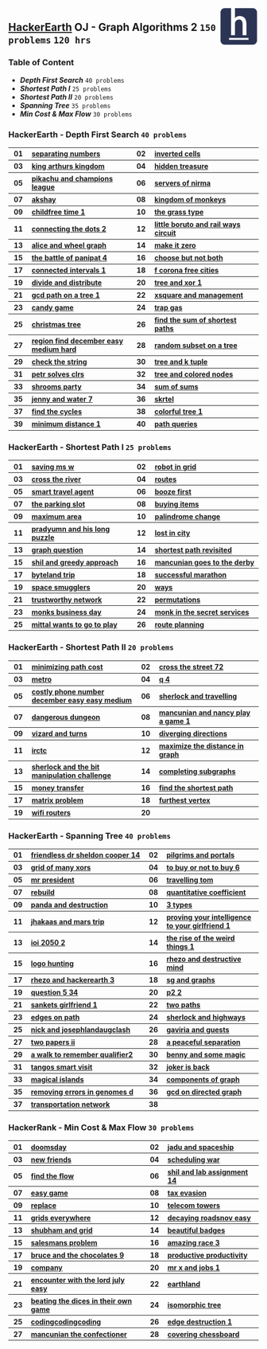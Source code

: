 <img align="right" width="80" src="/logos/hackerearth.jpg">

## [HackerEarth](https://hackerearth.com/) OJ - Graph Algorithms 2 `150 problems` `120 hrs`

### Table of Content

- ***Depth First Search***    `40 problems`
- ***Shortest Path I***       `25 problems`
- ***Shortest Path II***      `20 problems`
- ***Spanning Tree***         `35 problems`
- ***Min Cost & Max Flow***   `30 problems`

### HackerEarth - Depth First Search `40 problems`

<table>
    <tbody>
        <tr>
<th align="center" width="50px">01</th><th align="left" width="550px"><a href="https://www.hackerearth.com/practice/algorithms/graphs/depth-first-search/practice-problems/algorithm/separating-numbers-6fe976a9/">separating numbers</a></th>
<th align="center" width="50px">02</th><th align="left" width="550px"><a href="https://www.hackerearth.com/practice/algorithms/graphs/depth-first-search/practice-problems/algorithm/inverted-cells-83eae42d/">inverted cells</a></th>
        </tr>
        <tr>
<th align="center" width="50px">03</th><th align="left" width="550px"><a href="https://www.hackerearth.com/practice/algorithms/graphs/depth-first-search/practice-problems/algorithm/king-arthurs-kingdom-f40cf764/">king arthurs kingdom</a></th>
<th align="center" width="50px">04</th><th align="left" width="550px"><a href="https://www.hackerearth.com/practice/algorithms/graphs/depth-first-search/practice-problems/algorithm/hidden-treasure-0d3fa65b/">hidden treasure</a></th>
        </tr>
        <tr>
<th align="center" width="50px">05</th><th align="left" width="550px"><a href="https://www.hackerearth.com/practice/algorithms/graphs/depth-first-search/practice-problems/algorithm/pikachu-and-champions-league-608a1d43/">pikachu and champions league</a></th>
<th align="center" width="50px">06</th><th align="left" width="550px"><a href="https://www.hackerearth.com/practice/algorithms/graphs/depth-first-search/practice-problems/algorithm/servers-of-nirma/">servers of nirma</a></th>
        </tr>
        <tr>
<th align="center" width="50px">07</th><th align="left" width="550px"><a href="https://www.hackerearth.com/practice/algorithms/graphs/depth-first-search/practice-problems/algorithm/akshay/">akshay</a></th>
<th align="center" width="50px">08</th><th align="left" width="550px"><a href="https://www.hackerearth.com/practice/algorithms/graphs/depth-first-search/practice-problems/algorithm/kingdom-of-monkeys/">kingdom of monkeys</a></th>
        </tr>
        <tr>
<th align="center" width="50px">09</th><th align="left" width="550px"><a href="https://www.hackerearth.com/practice/algorithms/graphs/depth-first-search/practice-problems/algorithm/childfree-time-1/">childfree time 1</a></th>
<th align="center" width="50px">10</th><th align="left" width="550px"><a href="https://www.hackerearth.com/practice/algorithms/graphs/depth-first-search/practice-problems/algorithm/the-grass-type/">the grass type</a></th>
        </tr>
        <tr>
<th align="center" width="50px">11</th><th align="left" width="550px"><a href="https://www.hackerearth.com/practice/algorithms/graphs/depth-first-search/practice-problems/algorithm/connecting-the-dots-2/">connecting the dots 2</a></th>
<th align="center" width="50px">12</th><th align="left" width="550px"><a href="https://www.hackerearth.com/practice/algorithms/graphs/depth-first-search/practice-problems/algorithm/little-boruto-and-rail-ways-circuit/">little boruto and rail ways circuit</a></th>
        </tr>
        <tr>
<th align="center" width="50px">13</th><th align="left" width="550px"><a href="https://www.hackerearth.com/practice/algorithms/graphs/depth-first-search/practice-problems/algorithm/alice-and-wheel-graph/">alice and wheel graph</a></th>
<th align="center" width="50px">14</th><th align="left" width="550px"><a href="https://www.hackerearth.com/practice/algorithms/graphs/depth-first-search/practice-problems/algorithm/make-it-zero/">make it zero</a></th>
        </tr>
        <tr>
<th align="center" width="50px">15</th><th align="left" width="550px"><a href="https://www.hackerearth.com/practice/algorithms/graphs/depth-first-search/practice-problems/algorithm/the-battle-of-panipat-4/">the battle of panipat 4</a></th>
<th align="center" width="50px">16</th><th align="left" width="550px"><a href="https://www.hackerearth.com/practice/algorithms/graphs/depth-first-search/practice-problems/algorithm/choose-but-not-both-0478f107/">choose but not both</a></th>
        </tr>
        <tr>
<th align="center" width="50px">17</th><th align="left" width="550px"><a href="https://www.hackerearth.com/practice/algorithms/graphs/depth-first-search/practice-problems/algorithm/connected-intervals-1/">connected intervals 1</a></th>
<th align="center" width="50px">18</th><th align="left" width="550px"><a href="https://www.hackerearth.com/practice/algorithms/graphs/depth-first-search/practice-problems/algorithm/f-corona-free-cities/">f corona free cities</a></th>
        </tr>
        <tr>
<th align="center" width="50px">19</th><th align="left" width="550px"><a href="https://www.hackerearth.com/practice/algorithms/graphs/depth-first-search/practice-problems/algorithm/divide-and-distribute-74b70a00/">divide and distribute</a></th>
<th align="center" width="50px">20</th><th align="left" width="550px"><a href="https://www.hackerearth.com/practice/algorithms/graphs/depth-first-search/practice-problems/algorithm/tree-and-xor-1-aaedc91e/">tree and xor 1</a></th>
        </tr>
        <tr>
<th align="center" width="50px">21</th><th align="left" width="550px"><a href="https://www.hackerearth.com/practice/algorithms/graphs/depth-first-search/practice-problems/algorithm/gcd-path-on-a-tree-1-1589989c/">gcd path on a tree 1</a></th>
<th align="center" width="50px">22</th><th align="left" width="550px"><a href="https://www.hackerearth.com/practice/algorithms/graphs/depth-first-search/practice-problems/algorithm/xsquare-and-management/">xsquare and management</a></th>
        </tr>
        <tr>
<th align="center" width="50px">23</th><th align="left" width="550px"><a href="https://www.hackerearth.com/practice/algorithms/graphs/depth-first-search/practice-problems/algorithm/candy-game/">candy game</a></th>
<th align="center" width="50px">24</th><th align="left" width="550px"><a href="https://www.hackerearth.com/practice/algorithms/graphs/depth-first-search/practice-problems/algorithm/trap-gas-e0bcf5ad/">trap gas</a></th>
        </tr>
        <tr>
<th align="center" width="50px">25</th><th align="left" width="550px"><a href="https://www.hackerearth.com/practice/algorithms/graphs/depth-first-search/practice-problems/algorithm/christmas-tree/">christmas tree</a></th>
<th align="center" width="50px">26</th><th align="left" width="550px"><a href="https://www.hackerearth.com/practice/algorithms/graphs/depth-first-search/practice-problems/algorithm/find-the-sum-of-shortest-paths-b47a96cd/">find the sum of shortest paths</a></th>
        </tr>
        <tr>
<th align="center" width="50px">27</th><th align="left" width="550px"><a href="https://www.hackerearth.com/practice/algorithms/graphs/depth-first-search/practice-problems/algorithm/region-find-december-easy-medium-hard/">region find december easy medium hard</a></th>
<th align="center" width="50px">28</th><th align="left" width="550px"><a href="https://www.hackerearth.com/practice/algorithms/graphs/depth-first-search/practice-problems/algorithm/random-subset-on-a-tree-22172a94/">random subset on a tree</a></th>
        </tr>
        <tr>
<th align="center" width="50px">29</th><th align="left" width="550px"><a href="https://www.hackerearth.com/practice/algorithms/graphs/depth-first-search/practice-problems/algorithm/check-the-string-0d25fff4/">check the string</a></th>
<th align="center" width="50px">30</th><th align="left" width="550px"><a href="https://www.hackerearth.com/practice/algorithms/graphs/depth-first-search/practice-problems/algorithm/tree-and-k-tuple/">tree and k tuple</a></th>
        </tr>
        <tr>
<th align="center" width="50px">31</th><th align="left" width="550px"><a href="https://www.hackerearth.com/practice/algorithms/graphs/depth-first-search/practice-problems/algorithm/petr-solves-clrs-01096d2d/">petr solves clrs</a></th>
<th align="center" width="50px">32</th><th align="left" width="550px"><a href="https://www.hackerearth.com/practice/algorithms/graphs/depth-first-search/practice-problems/algorithm/tree-and-colored-nodes-c4f5bbe3/">tree and colored nodes</a></th>
        </tr>
        <tr>
<th align="center" width="50px">33</th><th align="left" width="550px"><a href="https://www.hackerearth.com/practice/algorithms/graphs/depth-first-search/practice-problems/algorithm/shrooms-party-6f9c8807/">shrooms party</a></th>
<th align="center" width="50px">34</th><th align="left" width="550px"><a href="https://www.hackerearth.com/practice/algorithms/graphs/depth-first-search/practice-problems/algorithm/sum-of-sums/">sum of sums</a></th>
        </tr>
        <tr>
<th align="center" width="50px">35</th><th align="left" width="550px"><a href="https://www.hackerearth.com/practice/algorithms/graphs/depth-first-search/practice-problems/algorithm/jenny-and-water-7-d0337cc3-ec2c1136/">jenny and water 7</a></th>
<th align="center" width="50px">36</th><th align="left" width="550px"><a href="https://www.hackerearth.com/practice/algorithms/graphs/depth-first-search/practice-problems/algorithm/skrtel/">skrtel</a></th>
        </tr>
        <tr>
<th align="center" width="50px">37</th><th align="left" width="550px"><a href="https://www.hackerearth.com/practice/algorithms/graphs/depth-first-search/practice-problems/algorithm/find-the-cycles/">find the cycles</a></th>
<th align="center" width="50px">38</th><th align="left" width="550px"><a href="https://www.hackerearth.com/practice/algorithms/graphs/depth-first-search/practice-problems/algorithm/colorful-tree-1-28334713/">colorful tree 1</a></th>
        </tr>
        <tr>
<th align="center" width="50px">39</th><th align="left" width="550px"><a href="https://www.hackerearth.com/practice/algorithms/graphs/depth-first-search/practice-problems/algorithm/minimum-distance-1/">minimum distance 1</a></th>
<th align="center" width="50px">40</th><th align="left" width="550px"><a href="https://www.hackerearth.com/practice/algorithms/graphs/depth-first-search/practice-problems/algorithm/path-queries-ba308c8e/">path queries</a></th>
        </tr>
    </tbody>
</table>

### HackerEarth - Shortest Path I `25 problems`

<table>
    <tbody>
        <tr>
<th align="center" width="50px">01</th><th align="left" width="550px"><a href="https://www.hackerearth.com/practice/algorithms/graphs/shortest-path-algorithms/practice-problems/algorithm/saving-ms-w-7b3d36df/">saving ms w</a></th>
<th align="center" width="50px">02</th><th align="left" width="550px"><a href="https://www.hackerearth.com/practice/algorithms/graphs/shortest-path-algorithms/practice-problems/algorithm/robot-in-grid-b7d391f7/">robot in grid</a></th>
        </tr>
        <tr>
<th align="center" width="50px">03</th><th align="left" width="550px"><a href="https://www.hackerearth.com/practice/algorithms/graphs/shortest-path-algorithms/practice-problems/algorithm/cross-the-river-052be366/">cross the river</a></th>
<th align="center" width="50px">04</th><th align="left" width="550px"><a href="https://www.hackerearth.com/practice/algorithms/graphs/shortest-path-algorithms/practice-problems/algorithm/routes-48c6192a/">routes</a></th>
        </tr>
        <tr>
<th align="center" width="50px">05</th><th align="left" width="550px"><a href="https://www.hackerearth.com/practice/algorithms/graphs/shortest-path-algorithms/practice-problems/algorithm/smart-travel-agent/">smart travel agent</a></th>
<th align="center" width="50px">06</th><th align="left" width="550px"><a href="https://www.hackerearth.com/practice/algorithms/graphs/shortest-path-algorithms/practice-problems/algorithm/booze-first-76e979dd/">booze first</a></th>
        </tr>
        <tr>
<th align="center" width="50px">07</th><th align="left" width="550px"><a href="https://www.hackerearth.com/practice/algorithms/graphs/shortest-path-algorithms/practice-problems/algorithm/the-parking-slot-9fac40d6/">the parking slot</a></th>
<th align="center" width="50px">08</th><th align="left" width="550px"><a href="https://www.hackerearth.com/practice/algorithms/graphs/shortest-path-algorithms/practice-problems/algorithm/buying-items-d552af6f/">buying items</a></th>
        </tr>
        <tr>
<th align="center" width="50px">09</th><th align="left" width="550px"><a href="https://www.hackerearth.com/practice/algorithms/graphs/shortest-path-algorithms/practice-problems/algorithm/maximum-area-fd641ce2/">maximum area</a></th>
<th align="center" width="50px">10</th><th align="left" width="550px"><a href="https://www.hackerearth.com/practice/algorithms/graphs/shortest-path-algorithms/practice-problems/algorithm/palindrome-change-3e337ebf/">palindrome change</a></th>
        </tr>
        <tr>
<th align="center" width="50px">11</th><th align="left" width="550px"><a href="https://www.hackerearth.com/practice/algorithms/graphs/shortest-path-algorithms/practice-problems/algorithm/pradyumn-and-his-long-puzzle/">pradyumn and his long puzzle</a></th>
<th align="center" width="50px">12</th><th align="left" width="550px"><a href="https://www.hackerearth.com/practice/algorithms/graphs/shortest-path-algorithms/practice-problems/algorithm/lost-in-city-f6e7f540/">lost in city</a></th>
        </tr>
        <tr>
<th align="center" width="50px">13</th><th align="left" width="550px"><a href="https://www.hackerearth.com/practice/algorithms/graphs/shortest-path-algorithms/practice-problems/algorithm/graph-question/">graph question</a></th>
<th align="center" width="50px">14</th><th align="left" width="550px"><a href="https://www.hackerearth.com/practice/algorithms/graphs/shortest-path-algorithms/practice-problems/algorithm/shortest-path-revisited-9e1091ea/">shortest path revisited</a></th>
        </tr>
        <tr>
<th align="center" width="50px">15</th><th align="left" width="550px"><a href="https://www.hackerearth.com/practice/algorithms/graphs/shortest-path-algorithms/practice-problems/algorithm/shil-and-greedy-approach/">shil and greedy approach</a></th>
<th align="center" width="50px">16</th><th align="left" width="550px"><a href="https://www.hackerearth.com/practice/algorithms/graphs/shortest-path-algorithms/practice-problems/algorithm/mancunian-goes-to-the-derby/">mancunian goes to the derby</a></th>
        </tr>
        <tr>
<th align="center" width="50px">17</th><th align="left" width="550px"><a href="https://www.hackerearth.com/practice/algorithms/graphs/shortest-path-algorithms/practice-problems/algorithm/byteland-trip/">byteland trip</a></th>
<th align="center" width="50px">18</th><th align="left" width="550px"><a href="https://www.hackerearth.com/practice/algorithms/graphs/shortest-path-algorithms/practice-problems/algorithm/successful-marathon-0691ec04/">successful marathon</a></th>
        </tr>
        <tr>
<th align="center" width="50px">19</th><th align="left" width="550px"><a href="https://www.hackerearth.com/practice/algorithms/graphs/shortest-path-algorithms/practice-problems/algorithm/space-smugglers/">space smugglers</a></th>
<th align="center" width="50px">20</th><th align="left" width="550px"><a href="https://www.hackerearth.com/practice/algorithms/graphs/shortest-path-algorithms/practice-problems/algorithm/ways/">ways</a></th>
        </tr>
        <tr>
<th align="center" width="50px">21</th><th align="left" width="550px"><a href="https://www.hackerearth.com/practice/algorithms/graphs/shortest-path-algorithms/practice-problems/algorithm/trustworthy-network/">trustworthy network</a></th>
<th align="center" width="50px">22</th><th align="left" width="550px"><a href="https://www.hackerearth.com/practice/algorithms/graphs/shortest-path-algorithms/practice-problems/algorithm/permutations/">permutations</a></th>
        </tr>
        <tr>
<th align="center" width="50px">23</th><th align="left" width="550px"><a href="https://www.hackerearth.com/practice/algorithms/graphs/shortest-path-algorithms/practice-problems/algorithm/monks-business-day/">monks business day</a></th>
<th align="center" width="50px">24</th><th align="left" width="550px"><a href="https://www.hackerearth.com/practice/algorithms/graphs/shortest-path-algorithms/practice-problems/algorithm/monk-in-the-secret-services/">monk in the secret services</a></th>
        </tr>
        <tr>
<th align="center" width="50px">25</th><th align="left" width="550px"><a href="https://www.hackerearth.com/practice/algorithms/graphs/shortest-path-algorithms/practice-problems/algorithm/mittal-wants-to-go-to-play/">mittal wants to go to play</a></th>
<th align="center" width="50px">26</th><th align="left" width="550px"><a href="https://www.hackerearth.com/practice/algorithms/graphs/shortest-path-algorithms/practice-problems/algorithm/route-planning-c6409134/">route planning</a></th>
        </tr>
    </tbody>
</table>

### HackerEarth - Shortest Path II `20 problems`

<table>
    <tbody>
        <tr>
<th align="center" width="50px">01</th><th align="left" width="550px"><a href="https://www.hackerearth.com/practice/algorithms/graphs/shortest-path-algorithms/practice-problems/algorithm/minimizing-path-cost/">minimizing path cost</a></th>
<th align="center" width="50px">02</th><th align="left" width="550px"><a href="https://www.hackerearth.com/practice/algorithms/graphs/shortest-path-algorithms/practice-problems/algorithm/cross-the-street-72/">cross the street 72</a></th>
        </tr>
        <tr>
<th align="center" width="50px">03</th><th align="left" width="550px"><a href="https://www.hackerearth.com/practice/algorithms/graphs/shortest-path-algorithms/practice-problems/algorithm/metro-6db2ba1b/">metro</a></th>
<th align="center" width="50px">04</th><th align="left" width="550px"><a href="https://www.hackerearth.com/practice/algorithms/graphs/shortest-path-algorithms/practice-problems/algorithm/q-4/">q 4</a></th>
        </tr>
        <tr>
<th align="center" width="50px">05</th><th align="left" width="550px"><a href="https://www.hackerearth.com/practice/algorithms/graphs/shortest-path-algorithms/practice-problems/algorithm/costly-phone-number-december-easy-easy-medium/">costly phone number december easy easy medium</a></th>
<th align="center" width="50px">06</th><th align="left" width="550px"><a href="https://www.hackerearth.com/practice/algorithms/graphs/shortest-path-algorithms/practice-problems/algorithm/sherlock-and-travelling/">sherlock and travelling</a></th>
        </tr>
        <tr>
<th align="center" width="50px">07</th><th align="left" width="550px"><a href="https://www.hackerearth.com/practice/algorithms/graphs/shortest-path-algorithms/practice-problems/algorithm/dangerous-dungeon/">dangerous dungeon</a></th>
<th align="center" width="50px">08</th><th align="left" width="550px"><a href="https://www.hackerearth.com/practice/algorithms/graphs/shortest-path-algorithms/practice-problems/algorithm/mancunian-and-nancy-play-a-game-1/">mancunian and nancy play a game 1</a></th>
        </tr>
        <tr>
<th align="center" width="50px">09</th><th align="left" width="550px"><a href="https://www.hackerearth.com/practice/algorithms/graphs/shortest-path-algorithms/practice-problems/algorithm/vizard-and-turns-a8c61c7e/">vizard and turns</a></th>
<th align="center" width="50px">10</th><th align="left" width="550px"><a href="https://www.hackerearth.com/practice/algorithms/graphs/shortest-path-algorithms/practice-problems/algorithm/diverging-directions-c3a64882/">diverging directions</a></th>
        </tr>
        <tr>
<th align="center" width="50px">11</th><th align="left" width="550px"><a href="https://www.hackerearth.com/practice/algorithms/graphs/shortest-path-algorithms/practice-problems/algorithm/irctc/">irctc</a></th>
<th align="center" width="50px">12</th><th align="left" width="550px"><a href="https://www.hackerearth.com/practice/algorithms/graphs/shortest-path-algorithms/practice-problems/approximate/maximize-the-distance-in-graph-2e8503e7/">maximize the distance in graph</a></th>
        </tr>
        <tr>
<th align="center" width="50px">13</th><th align="left" width="550px"><a href="https://www.hackerearth.com/practice/algorithms/graphs/shortest-path-algorithms/practice-problems/algorithm/sherlock-and-the-bit-manipulation-challenge-d4e61686/">sherlock and the bit manipulation challenge</a></th>
<th align="center" width="50px">14</th><th align="left" width="550px"><a href="https://www.hackerearth.com/practice/algorithms/graphs/shortest-path-algorithms/practice-problems/algorithm/completing-subgraphs-8a55d9a5/">completing subgraphs</a></th>
        </tr>
        <tr>
<th align="center" width="50px">15</th><th align="left" width="550px"><a href="https://www.hackerearth.com/practice/algorithms/graphs/shortest-path-algorithms/practice-problems/algorithm/money-transfer-c6c93a50/">money transfer</a></th>
<th align="center" width="50px">16</th><th align="left" width="550px"><a href="https://www.hackerearth.com/practice/algorithms/graphs/shortest-path-algorithms/practice-problems/algorithm/find-the-shortest-path-71e2e3d7/">find the shortest path</a></th>
        </tr>
        <tr>
<th align="center" width="50px">17</th><th align="left" width="550px"><a href="https://www.hackerearth.com/practice/algorithms/graphs/shortest-path-algorithms/practice-problems/algorithm/matrix-problem/">matrix problem</a></th>
<th align="center" width="50px">18</th><th align="left" width="550px"><a href="https://www.hackerearth.com/practice/algorithms/graphs/shortest-path-algorithms/practice-problems/algorithm/furthest-vertex/">furthest vertex</a></th>
        </tr>
        <tr>
<th align="center" width="50px">19</th><th align="left" width="550px"><a href="https://www.hackerearth.com/practice/algorithms/graphs/shortest-path-algorithms/practice-problems/algorithm/wifi-routers/">wifi routers</a></th>
<th align="center" width="50px">20</th><th align="left" width="550px"><a href=""></a></th>
        </tr>
    </tbody>
</table>

### HackerEarth - Spanning Tree `40 problems`

<table>
    <tbody>
        <tr>
<th align="center" width="50px">01</th><th align="left" width="550px"><a href="https://www.hackerearth.com/practice/algorithms/graphs/minimum-spanning-tree/practice-problems/algorithm/friendless-dr-sheldon-cooper-14/">friendless dr sheldon cooper 14</a></th>
<th align="center" width="50px">02</th><th align="left" width="550px"><a href="https://www.hackerearth.com/practice/algorithms/graphs/minimum-spanning-tree/practice-problems/algorithm/pilgrims-and-portals/">pilgrims and portals</a></th>
        </tr>
        <tr>
<th align="center" width="50px">03</th><th align="left" width="550px"><a href="https://www.hackerearth.com/practice/algorithms/graphs/minimum-spanning-tree/practice-problems/algorithm/grid-of-many-xors-de84b766/">grid of many xors</a></th>
<th align="center" width="50px">04</th><th align="left" width="550px"><a href="https://www.hackerearth.com/practice/algorithms/graphs/minimum-spanning-tree/practice-problems/algorithm/to-buy-or-not-to-buy-6/">to buy or not to buy 6</a></th>
        </tr>
        <tr>
<th align="center" width="50px">05</th><th align="left" width="550px"><a href="https://www.hackerearth.com/practice/algorithms/graphs/minimum-spanning-tree/practice-problems/algorithm/mr-president/">mr president</a></th>
<th align="center" width="50px">06</th><th align="left" width="550px"><a href="https://www.hackerearth.com/practice/algorithms/graphs/minimum-spanning-tree/practice-problems/algorithm/travelling-tom-7eadedb7/">travelling tom</a></th>
        </tr>
        <tr>
<th align="center" width="50px">07</th><th align="left" width="550px"><a href="https://www.hackerearth.com/practice/algorithms/graphs/minimum-spanning-tree/practice-problems/algorithm/rebuild/">rebuild</a></th>
<th align="center" width="50px">08</th><th align="left" width="550px"><a href="https://www.hackerearth.com/practice/algorithms/graphs/minimum-spanning-tree/practice-problems/algorithm/quantitative-coefficient/">quantitative coefficient</a></th>
        </tr>
        <tr>
<th align="center" width="50px">09</th><th align="left" width="550px"><a href="https://www.hackerearth.com/practice/algorithms/graphs/minimum-spanning-tree/practice-problems/algorithm/panda-and-destruction/">panda and destruction</a></th>
<th align="center" width="50px">10</th><th align="left" width="550px"><a href="https://www.hackerearth.com/practice/algorithms/graphs/minimum-spanning-tree/practice-problems/algorithm/3-types/">3 types</a></th>
        </tr>
        <tr>
<th align="center" width="50px">11</th><th align="left" width="550px"><a href="https://www.hackerearth.com/practice/algorithms/graphs/minimum-spanning-tree/practice-problems/algorithm/jhakaas-and-mars-trip/">jhakaas and mars trip</a></th>
<th align="center" width="50px">12</th><th align="left" width="550px"><a href="https://www.hackerearth.com/practice/algorithms/graphs/minimum-spanning-tree/practice-problems/algorithm/proving-your-intelligence-to-your-girlfriend-1/">proving your intelligence to your girlfriend 1</a></th>
        </tr>
        <tr>
<th align="center" width="50px">13</th><th align="left" width="550px"><a href="https://www.hackerearth.com/practice/algorithms/graphs/minimum-spanning-tree/practice-problems/algorithm/ioi-2050-2/">ioi 2050 2</a></th>
<th align="center" width="50px">14</th><th align="left" width="550px"><a href="https://www.hackerearth.com/practice/algorithms/graphs/flood-fill-algorithm/practice-problems/algorithm/the-rise-of-the-weird-things-1/">the rise of the weird things 1</a></th>
        </tr>
        <tr>
<th align="center" width="50px">15</th><th align="left" width="550px"><a href="https://www.hackerearth.com/practice/algorithms/graphs/flood-fill-algorithm/practice-problems/algorithm/logo-hunting-2d4068ca/">logo hunting</a></th>
<th align="center" width="50px">16</th><th align="left" width="550px"><a href="https://www.hackerearth.com/practice/algorithms/graphs/articulation-points-and-bridges/practice-problems/algorithm/rhezo-and-destructive-mind/">rhezo and destructive mind</a></th>
        </tr>
        <tr>
<th align="center" width="50px">17</th><th align="left" width="550px"><a href="https://www.hackerearth.com/practice/algorithms/graphs/articulation-points-and-bridges/practice-problems/algorithm/rhezo-and-hackerearth-3/">rhezo and hackerearth 3</a></th>
<th align="center" width="50px">18</th><th align="left" width="550px"><a href="https://www.hackerearth.com/practice/algorithms/graphs/articulation-points-and-bridges/practice-problems/algorithm/sg-and-graphs/">sg and graphs</a></th>
        </tr>
        <tr>
<th align="center" width="50px">19</th><th align="left" width="550px"><a href="https://www.hackerearth.com/practice/algorithms/graphs/articulation-points-and-bridges/practice-problems/algorithm/question-5-34/">question 5 34</a></th>
<th align="center" width="50px">20</th><th align="left" width="550px"><a href="https://www.hackerearth.com/practice/algorithms/graphs/articulation-points-and-bridges/practice-problems/algorithm/p2-2-b370c810/">p2 2</a></th>
        </tr>
        <tr>
<th align="center" width="50px">21</th><th align="left" width="550px"><a href="https://www.hackerearth.com/practice/algorithms/graphs/articulation-points-and-bridges/practice-problems/algorithm/sankets-girlfriend-1/">sankets girlfriend 1</a></th>
<th align="center" width="50px">22</th><th align="left" width="550px"><a href="https://www.hackerearth.com/practice/algorithms/graphs/articulation-points-and-bridges/practice-problems/algorithm/two-paths/">two paths</a></th>
        </tr>
        <tr>
<th align="center" width="50px">23</th><th align="left" width="550px"><a href="https://www.hackerearth.com/practice/algorithms/graphs/articulation-points-and-bridges/practice-problems/algorithm/edges-on-path-a62d5276/">edges on path</a></th>
<th align="center" width="50px">24</th><th align="left" width="550px"><a href="https://www.hackerearth.com/practice/algorithms/graphs/articulation-points-and-bridges/practice-problems/algorithm/sherlock-and-highways/">sherlock and highways</a></th>
        </tr>
        <tr>
<th align="center" width="50px">25</th><th align="left" width="550px"><a href="https://www.hackerearth.com/practice/algorithms/graphs/articulation-points-and-bridges/practice-problems/algorithm/nick-and-josephlandaugclash/">nick and josephlandaugclash</a></th>
<th align="center" width="50px">26</th><th align="left" width="550px"><a href="https://www.hackerearth.com/practice/algorithms/graphs/biconnected-components/practice-problems/algorithm/gaviria-and-guests/">gaviria and guests</a></th>
        </tr>
        <tr>
<th align="center" width="50px">27</th><th align="left" width="550px"><a href="https://www.hackerearth.com/practice/algorithms/graphs/biconnected-components/practice-problems/algorithm/two-papers-ii-02086be4/">two papers ii</a></th>
<th align="center" width="50px">28</th><th align="left" width="550px"><a href="https://www.hackerearth.com/practice/algorithms/graphs/biconnected-components/practice-problems/algorithm/a-peaceful-separation/">a peaceful separation</a></th>
        </tr>
        <tr>
<th align="center" width="50px">29</th><th align="left" width="550px"><a href="https://www.hackerearth.com/practice/algorithms/graphs/strongly-connected-components/practice-problems/algorithm/a-walk-to-remember-qualifier2/">a walk to remember qualifier2</a></th>
<th align="center" width="50px">30</th><th align="left" width="550px"><a href="https://www.hackerearth.com/practice/algorithms/graphs/strongly-connected-components/practice-problems/algorithm/benny-and-some-magic/">benny and some magic</a></th>
        </tr>
        <tr>
<th align="center" width="50px">31</th><th align="left" width="550px"><a href="https://www.hackerearth.com/practice/algorithms/graphs/strongly-connected-components/practice-problems/algorithm/tangos-smart-visit/">tangos smart visit</a></th>
<th align="center" width="50px">32</th><th align="left" width="550px"><a href="https://www.hackerearth.com/practice/algorithms/graphs/strongly-connected-components/practice-problems/algorithm/joker-is-back/">joker is back</a></th>
        </tr>
        <tr>
<th align="center" width="50px">33</th><th align="left" width="550px"><a href="https://www.hackerearth.com/practice/algorithms/graphs/strongly-connected-components/practice-problems/algorithm/magical-islands/">magical islands</a></th>
<th align="center" width="50px">34</th><th align="left" width="550px"><a href="https://www.hackerearth.com/practice/algorithms/graphs/strongly-connected-components/practice-problems/algorithm/components-of-graph-2b95e067/">components of graph</a></th>
        </tr>
        <tr>
<th align="center" width="50px">35</th><th align="left" width="550px"><a href="https://www.hackerearth.com/practice/algorithms/graphs/strongly-connected-components/practice-problems/algorithm/removing-errors-in-genomes-d/">removing errors in genomes d</a></th>
<th align="center" width="50px">36</th><th align="left" width="550px"><a href="https://www.hackerearth.com/practice/algorithms/graphs/strongly-connected-components/practice-problems/algorithm/gcd-on-directed-graph-1122228a/">gcd on directed graph</a></th>
        </tr>
        <tr>
<th align="center" width="50px">37</th><th align="left" width="550px"><a href="https://www.hackerearth.com/practice/algorithms/graphs/strongly-connected-components/practice-problems/algorithm/transportation-network-a3bc571b/">transportation network</a></th>
<th align="center" width="50px">38</th><th align="left" width="550px"><a href=""></a></th>
        </tr>
    </tbody>
</table>

### HackerRank - Min Cost & Max Flow `30 problems`

<table>
    <tbody>
        <tr>
<th align="center" width="50px">01</th><th align="left" width="550px"><a href="https://www.hackerearth.com/practice/algorithms/graphs/maximum-flow/practice-problems/algorithm/doomsday/">doomsday</a></th>
<th align="center" width="50px">02</th><th align="left" width="550px"><a href="https://www.hackerearth.com/practice/algorithms/graphs/maximum-flow/practice-problems/algorithm/jadu-and-spaceship/">jadu and spaceship</a></th>
        </tr>
        <tr>
<th align="center" width="50px">03</th><th align="left" width="550px"><a href="https://www.hackerearth.com/practice/algorithms/graphs/maximum-flow/practice-problems/algorithm/new-friends/">new friends</a></th>
<th align="center" width="50px">04</th><th align="left" width="550px"><a href="https://www.hackerearth.com/practice/algorithms/graphs/maximum-flow/practice-problems/algorithm/scheduling-war/">scheduling war</a></th>
        </tr>
        <tr>
<th align="center" width="50px">05</th><th align="left" width="550px"><a href="https://www.hackerearth.com/practice/algorithms/graphs/maximum-flow/practice-problems/algorithm/find-the-flow/">find the flow</a></th>
<th align="center" width="50px">06</th><th align="left" width="550px"><a href="https://www.hackerearth.com/practice/algorithms/graphs/maximum-flow/practice-problems/algorithm/shil-and-lab-assignment-14/">shil and lab assignment 14</a></th>
        </tr>
        <tr>
<th align="center" width="50px">07</th><th align="left" width="550px"><a href="https://www.hackerearth.com/practice/algorithms/graphs/maximum-flow/practice-problems/algorithm/easy-game/">easy game</a></th>
<th align="center" width="50px">08</th><th align="left" width="550px"><a href="https://www.hackerearth.com/practice/algorithms/graphs/maximum-flow/practice-problems/algorithm/tax-evasion/">tax evasion</a></th>
        </tr>
        <tr>
<th align="center" width="50px">09</th><th align="left" width="550px"><a href="https://www.hackerearth.com/practice/algorithms/graphs/maximum-flow/practice-problems/algorithm/replace/">replace</a></th>
<th align="center" width="50px">10</th><th align="left" width="550px"><a href="https://www.hackerearth.com/practice/algorithms/graphs/maximum-flow/practice-problems/algorithm/telecom-towers-06c98fbd/">telecom towers</a></th>
        </tr>
        <tr>
<th align="center" width="50px">11</th><th align="left" width="550px"><a href="https://www.hackerearth.com/practice/algorithms/graphs/maximum-flow/practice-problems/algorithm/grids-everywhere/">grids everywhere</a></th>
<th align="center" width="50px">12</th><th align="left" width="550px"><a href="https://www.hackerearth.com/practice/algorithms/graphs/maximum-flow/practice-problems/algorithm/decaying-roadsnov-easy-8e930584/">decaying roadsnov easy</a></th>
        </tr>
        <tr>
<th align="center" width="50px">13</th><th align="left" width="550px"><a href="https://www.hackerearth.com/practice/algorithms/graphs/maximum-flow/practice-problems/algorithm/shubham-and-grid-806c2c66/">shubham and grid</a></th>
<th align="center" width="50px">14</th><th align="left" width="550px"><a href="https://www.hackerearth.com/practice/algorithms/graphs/maximum-flow/practice-problems/algorithm/beautiful-badges/">beautiful badges</a></th>
        </tr>
        <tr>
<th align="center" width="50px">15</th><th align="left" width="550px"><a href="https://www.hackerearth.com/practice/algorithms/graphs/minimum-cost-maximum-flow/practice-problems/algorithm/salesmans-problem/">salesmans problem</a></th>
<th align="center" width="50px">16</th><th align="left" width="550px"><a href="https://www.hackerearth.com/practice/algorithms/graphs/minimum-cost-maximum-flow/practice-problems/algorithm/amazing-race-3/">amazing race 3</a></th>
        </tr>
        <tr>
<th align="center" width="50px">17</th><th align="left" width="550px"><a href="https://www.hackerearth.com/practice/algorithms/graphs/minimum-cost-maximum-flow/practice-problems/algorithm/bruce-and-the-chocolates-9/">bruce and the chocolates 9</a></th>
<th align="center" width="50px">18</th><th align="left" width="550px"><a href="https://www.hackerearth.com/practice/algorithms/graphs/minimum-cost-maximum-flow/practice-problems/algorithm/productive-productivity/">productive productivity</a></th>
        </tr>
        <tr>
<th align="center" width="50px">19</th><th align="left" width="550px"><a href="https://www.hackerearth.com/practice/algorithms/graphs/minimum-cost-maximum-flow/practice-problems/algorithm/company-cc24027a/">company</a></th>
<th align="center" width="50px">20</th><th align="left" width="550px"><a href="https://www.hackerearth.com/practice/algorithms/graphs/minimum-cost-maximum-flow/practice-problems/algorithm/mr-x-and-jobs-1-77e795c3/">mr x and jobs 1</a></th>
        </tr>
        <tr>
<th align="center" width="50px">21</th><th align="left" width="550px"><a href="https://www.hackerearth.com/practice/algorithms/graphs/minimum-cost-maximum-flow/practice-problems/algorithm/encounter-with-the-lord-july-easy/">encounter with the lord july easy</a></th>
<th align="center" width="50px">22</th><th align="left" width="550px"><a href="https://www.hackerearth.com/practice/algorithms/graphs/minimum-cost-maximum-flow/practice-problems/algorithm/earthland/">earthland</a></th>
        </tr>
        <tr>
<th align="center" width="50px">23</th><th align="left" width="550px"><a href="https://www.hackerearth.com/practice/algorithms/graphs/minimum-cost-maximum-flow/practice-problems/algorithm/beating-the-dices-in-their-own-game/">beating the dices in their own game</a></th>
<th align="center" width="50px">24</th><th align="left" width="550px"><a href="https://www.hackerearth.com/practice/algorithms/graphs/minimum-cost-maximum-flow/practice-problems/algorithm/isomorphic-tree-70be4549/">isomorphic tree</a></th>
        </tr>
        <tr>
<th align="center" width="50px">25</th><th align="left" width="550px"><a href="https://www.hackerearth.com/practice/algorithms/graphs/minimum-cost-maximum-flow/practice-problems/algorithm/codingcodingcoding/">codingcodingcoding</a></th>
<th align="center" width="50px">26</th><th align="left" width="550px"><a href="https://www.hackerearth.com/practice/algorithms/graphs/min-cut/practice-problems/algorithm/edge-destruction-1/">edge destruction 1</a></th>
        </tr>
        <tr>
<th align="center" width="50px">27</th><th align="left" width="550px"><a href="https://www.hackerearth.com/practice/algorithms/graphs/min-cut/practice-problems/algorithm/mancunian-the-confectioner/">mancunian the confectioner</a></th>
<th align="center" width="50px">28</th><th align="left" width="550px"><a href="https://www.hackerearth.com/practice/algorithms/graphs/min-cut/practice-problems/algorithm/covering-chessboard/">covering chessboard</a></th>
        </tr>
    </tbody>
</table>
